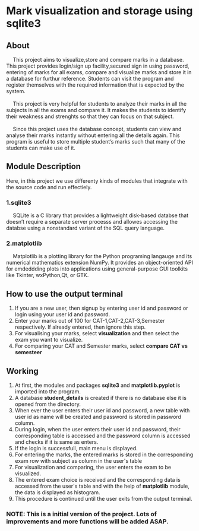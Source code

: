 # Mark visualization and storage using sqlite3

## About

<p>&emsp; This project aims to visualize,store and compare marks in a database. This project provides login/sign up facility,secured sign in using password, entering of marks for all exams, compare and visualize marks and store it in a database for furthur reference. Students can visit the program and register themselves with the required information that is expected by the system.<br><br>
	&emsp; This project is very helpful for students to analyze their marks in all the subjects in all the exams and compare it. It makes the students to identify their weakness and strenghts so that they can focus on that subject.<br><br>
	&emsp; Since this project uses the database concept, students can view and analyse their marks instantly without entering all the details again. This program is useful to store multiple student’s marks such that many of the students can make use of it.</p>

## Module Description

Here, in this project we use differenty kinds of modules that integrate with the source code and run effectiely.

### 1.sqlite3

<p>&emsp; SQLite is a C library that provides a lightweight disk-based databse that doesn’t require a separate server processs and allowes accessing the databse using a nonstandard variant of the SQL query language.</p>

### 2.matplotlib

<p>&emsp; Matplotlib is a plotting library for the Python programing langauge and its numerical mathematics  extension NumPy. It provides an object-oriented API for emdeddding plots into applications using general-purpose GUI toolkits like Tkinter, wxPython,Qt, or GTK.</p>

## How to use the output terminal

<ol>
  <li>If you are a new user, then signup by entering user id and password or login using your user id and password.</li>
  <li>Enter your marks out of 100 for CAT-1,CAT-2,CAT-3,Semester respectively. If already entered, then ignore this step.</li>
  <li>For visualising your marks, select <b>visualization</b> and then select the exam you want to visualize.</li>
  <li>For comparing your CAT and Semester marks, select <b>compare CAT vs semesteer</b>
</ol>

## Working

<ol>
  <li>At first, the modules and packages <b>sqlite3</b> and <b>matplotlib.pyplot</b> is imported into the program.</li>
  <li>A database <b>student_details</b> is created if there is no database else it is opened from the directory.</li>
  <li>When ever the user enters their user id and password, a new table with user id as name will be created and password is stored in password column.</li>
  <li>During login, when the user enters their user id and password, their corresponding table is accessed and the password column is accessed and checks if it is same as enters.</li>
  <li>If the login is successfull, main menu is displayed.</li>
  <li>For entering the marks, the entered marks is stored in the corresponding exam row with subject as column in the user's table</li>
  <li>For visualization and comparing, the user enters the exam to be visualized.</li>
  <li>The entered exam choice is received and the corresponding data is accessed from the user's table and with the help of <b>matplotlib</b> module, the data is displayed as histogram.</li>
  <li>This procedure is continued until the user exits from the output terminal.</li>
</ol>

### NOTE: This is a initial version of the project. Lots of improvements and more functions will be added ASAP.


